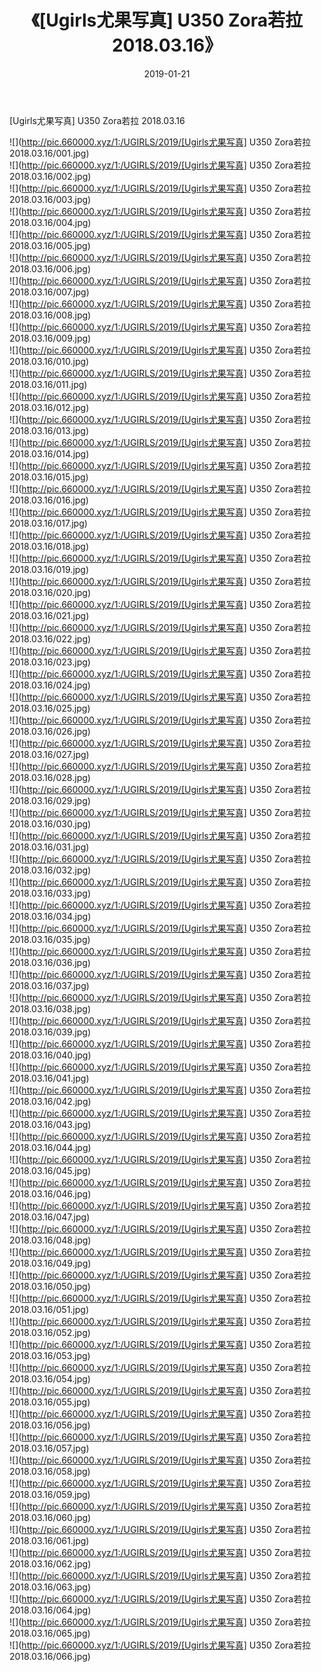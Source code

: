 ﻿---
layout: post
title:  《[Ugirls尤果写真] U350 Zora若拉 2018.03.16》
date:   2019-01-21
img: http://pic.660000.xyz/1:/UGIRLS/2019/[Ugirls尤果写真] U350 Zora若拉 2018.03.16/000.jpg
categories: [美女, 清纯, 唯美]
---

[Ugirls尤果写真] U350 Zora若拉 2018.03.16

 ![](http://pic.660000.xyz/1:/UGIRLS/2019/[Ugirls尤果写真] U350 Zora若拉 2018.03.16/001.jpg) <br>![](http://pic.660000.xyz/1:/UGIRLS/2019/[Ugirls尤果写真] U350 Zora若拉 2018.03.16/002.jpg) <br>![](http://pic.660000.xyz/1:/UGIRLS/2019/[Ugirls尤果写真] U350 Zora若拉 2018.03.16/003.jpg) <br>![](http://pic.660000.xyz/1:/UGIRLS/2019/[Ugirls尤果写真] U350 Zora若拉 2018.03.16/004.jpg) <br>![](http://pic.660000.xyz/1:/UGIRLS/2019/[Ugirls尤果写真] U350 Zora若拉 2018.03.16/005.jpg) <br>![](http://pic.660000.xyz/1:/UGIRLS/2019/[Ugirls尤果写真] U350 Zora若拉 2018.03.16/006.jpg) <br>![](http://pic.660000.xyz/1:/UGIRLS/2019/[Ugirls尤果写真] U350 Zora若拉 2018.03.16/007.jpg) <br>![](http://pic.660000.xyz/1:/UGIRLS/2019/[Ugirls尤果写真] U350 Zora若拉 2018.03.16/008.jpg) <br>![](http://pic.660000.xyz/1:/UGIRLS/2019/[Ugirls尤果写真] U350 Zora若拉 2018.03.16/009.jpg) <br>![](http://pic.660000.xyz/1:/UGIRLS/2019/[Ugirls尤果写真] U350 Zora若拉 2018.03.16/010.jpg) <br>![](http://pic.660000.xyz/1:/UGIRLS/2019/[Ugirls尤果写真] U350 Zora若拉 2018.03.16/011.jpg) <br>![](http://pic.660000.xyz/1:/UGIRLS/2019/[Ugirls尤果写真] U350 Zora若拉 2018.03.16/012.jpg) <br>![](http://pic.660000.xyz/1:/UGIRLS/2019/[Ugirls尤果写真] U350 Zora若拉 2018.03.16/013.jpg) <br>![](http://pic.660000.xyz/1:/UGIRLS/2019/[Ugirls尤果写真] U350 Zora若拉 2018.03.16/014.jpg) <br>![](http://pic.660000.xyz/1:/UGIRLS/2019/[Ugirls尤果写真] U350 Zora若拉 2018.03.16/015.jpg) <br>![](http://pic.660000.xyz/1:/UGIRLS/2019/[Ugirls尤果写真] U350 Zora若拉 2018.03.16/016.jpg) <br>![](http://pic.660000.xyz/1:/UGIRLS/2019/[Ugirls尤果写真] U350 Zora若拉 2018.03.16/017.jpg) <br>![](http://pic.660000.xyz/1:/UGIRLS/2019/[Ugirls尤果写真] U350 Zora若拉 2018.03.16/018.jpg) <br>![](http://pic.660000.xyz/1:/UGIRLS/2019/[Ugirls尤果写真] U350 Zora若拉 2018.03.16/019.jpg) <br>![](http://pic.660000.xyz/1:/UGIRLS/2019/[Ugirls尤果写真] U350 Zora若拉 2018.03.16/020.jpg) <br>![](http://pic.660000.xyz/1:/UGIRLS/2019/[Ugirls尤果写真] U350 Zora若拉 2018.03.16/021.jpg) <br>![](http://pic.660000.xyz/1:/UGIRLS/2019/[Ugirls尤果写真] U350 Zora若拉 2018.03.16/022.jpg) <br>![](http://pic.660000.xyz/1:/UGIRLS/2019/[Ugirls尤果写真] U350 Zora若拉 2018.03.16/023.jpg) <br>![](http://pic.660000.xyz/1:/UGIRLS/2019/[Ugirls尤果写真] U350 Zora若拉 2018.03.16/024.jpg) <br>![](http://pic.660000.xyz/1:/UGIRLS/2019/[Ugirls尤果写真] U350 Zora若拉 2018.03.16/025.jpg) <br>![](http://pic.660000.xyz/1:/UGIRLS/2019/[Ugirls尤果写真] U350 Zora若拉 2018.03.16/026.jpg) <br>![](http://pic.660000.xyz/1:/UGIRLS/2019/[Ugirls尤果写真] U350 Zora若拉 2018.03.16/027.jpg) <br>![](http://pic.660000.xyz/1:/UGIRLS/2019/[Ugirls尤果写真] U350 Zora若拉 2018.03.16/028.jpg) <br>![](http://pic.660000.xyz/1:/UGIRLS/2019/[Ugirls尤果写真] U350 Zora若拉 2018.03.16/029.jpg) <br>![](http://pic.660000.xyz/1:/UGIRLS/2019/[Ugirls尤果写真] U350 Zora若拉 2018.03.16/030.jpg) <br>![](http://pic.660000.xyz/1:/UGIRLS/2019/[Ugirls尤果写真] U350 Zora若拉 2018.03.16/031.jpg) <br>![](http://pic.660000.xyz/1:/UGIRLS/2019/[Ugirls尤果写真] U350 Zora若拉 2018.03.16/032.jpg) <br>![](http://pic.660000.xyz/1:/UGIRLS/2019/[Ugirls尤果写真] U350 Zora若拉 2018.03.16/033.jpg) <br>![](http://pic.660000.xyz/1:/UGIRLS/2019/[Ugirls尤果写真] U350 Zora若拉 2018.03.16/034.jpg) <br>![](http://pic.660000.xyz/1:/UGIRLS/2019/[Ugirls尤果写真] U350 Zora若拉 2018.03.16/035.jpg) <br>![](http://pic.660000.xyz/1:/UGIRLS/2019/[Ugirls尤果写真] U350 Zora若拉 2018.03.16/036.jpg) <br>![](http://pic.660000.xyz/1:/UGIRLS/2019/[Ugirls尤果写真] U350 Zora若拉 2018.03.16/037.jpg) <br>![](http://pic.660000.xyz/1:/UGIRLS/2019/[Ugirls尤果写真] U350 Zora若拉 2018.03.16/038.jpg) <br>![](http://pic.660000.xyz/1:/UGIRLS/2019/[Ugirls尤果写真] U350 Zora若拉 2018.03.16/039.jpg) <br>![](http://pic.660000.xyz/1:/UGIRLS/2019/[Ugirls尤果写真] U350 Zora若拉 2018.03.16/040.jpg) <br>![](http://pic.660000.xyz/1:/UGIRLS/2019/[Ugirls尤果写真] U350 Zora若拉 2018.03.16/041.jpg) <br>![](http://pic.660000.xyz/1:/UGIRLS/2019/[Ugirls尤果写真] U350 Zora若拉 2018.03.16/042.jpg) <br>![](http://pic.660000.xyz/1:/UGIRLS/2019/[Ugirls尤果写真] U350 Zora若拉 2018.03.16/043.jpg) <br>![](http://pic.660000.xyz/1:/UGIRLS/2019/[Ugirls尤果写真] U350 Zora若拉 2018.03.16/044.jpg) <br>![](http://pic.660000.xyz/1:/UGIRLS/2019/[Ugirls尤果写真] U350 Zora若拉 2018.03.16/045.jpg) <br>![](http://pic.660000.xyz/1:/UGIRLS/2019/[Ugirls尤果写真] U350 Zora若拉 2018.03.16/046.jpg) <br>![](http://pic.660000.xyz/1:/UGIRLS/2019/[Ugirls尤果写真] U350 Zora若拉 2018.03.16/047.jpg) <br>![](http://pic.660000.xyz/1:/UGIRLS/2019/[Ugirls尤果写真] U350 Zora若拉 2018.03.16/048.jpg) <br>![](http://pic.660000.xyz/1:/UGIRLS/2019/[Ugirls尤果写真] U350 Zora若拉 2018.03.16/049.jpg) <br>![](http://pic.660000.xyz/1:/UGIRLS/2019/[Ugirls尤果写真] U350 Zora若拉 2018.03.16/050.jpg) <br>![](http://pic.660000.xyz/1:/UGIRLS/2019/[Ugirls尤果写真] U350 Zora若拉 2018.03.16/051.jpg) <br>![](http://pic.660000.xyz/1:/UGIRLS/2019/[Ugirls尤果写真] U350 Zora若拉 2018.03.16/052.jpg) <br>![](http://pic.660000.xyz/1:/UGIRLS/2019/[Ugirls尤果写真] U350 Zora若拉 2018.03.16/053.jpg) <br>![](http://pic.660000.xyz/1:/UGIRLS/2019/[Ugirls尤果写真] U350 Zora若拉 2018.03.16/054.jpg) <br>![](http://pic.660000.xyz/1:/UGIRLS/2019/[Ugirls尤果写真] U350 Zora若拉 2018.03.16/055.jpg) <br>![](http://pic.660000.xyz/1:/UGIRLS/2019/[Ugirls尤果写真] U350 Zora若拉 2018.03.16/056.jpg) <br>![](http://pic.660000.xyz/1:/UGIRLS/2019/[Ugirls尤果写真] U350 Zora若拉 2018.03.16/057.jpg) <br>![](http://pic.660000.xyz/1:/UGIRLS/2019/[Ugirls尤果写真] U350 Zora若拉 2018.03.16/058.jpg) <br>![](http://pic.660000.xyz/1:/UGIRLS/2019/[Ugirls尤果写真] U350 Zora若拉 2018.03.16/059.jpg) <br>![](http://pic.660000.xyz/1:/UGIRLS/2019/[Ugirls尤果写真] U350 Zora若拉 2018.03.16/060.jpg) <br>![](http://pic.660000.xyz/1:/UGIRLS/2019/[Ugirls尤果写真] U350 Zora若拉 2018.03.16/061.jpg) <br>![](http://pic.660000.xyz/1:/UGIRLS/2019/[Ugirls尤果写真] U350 Zora若拉 2018.03.16/062.jpg) <br>![](http://pic.660000.xyz/1:/UGIRLS/2019/[Ugirls尤果写真] U350 Zora若拉 2018.03.16/063.jpg) <br>![](http://pic.660000.xyz/1:/UGIRLS/2019/[Ugirls尤果写真] U350 Zora若拉 2018.03.16/064.jpg) <br>![](http://pic.660000.xyz/1:/UGIRLS/2019/[Ugirls尤果写真] U350 Zora若拉 2018.03.16/065.jpg) <br>![](http://pic.660000.xyz/1:/UGIRLS/2019/[Ugirls尤果写真] U350 Zora若拉 2018.03.16/066.jpg) <br>
